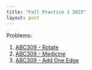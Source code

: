 ```yaml
---
title: "Fall Practice 1 2023"
layout: post
---
```


Problems:

1. [ABC309 - Rotate](https://atcoder.jp/contests/abc309/tasks/abc309_b)
2. [ABC309 - Medicine](https://atcoder.jp/contests/abc309/tasks/abc309_c)
3. [ABC309 - Add One Edge](https://atcoder.jp/contests/abc309/tasks/abc309_d)
